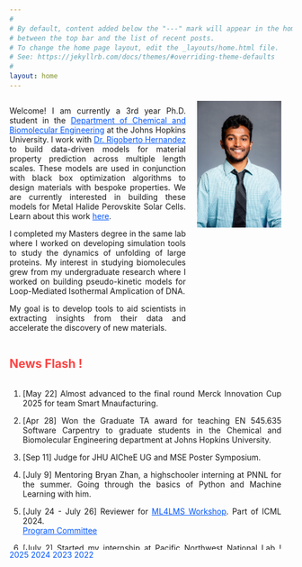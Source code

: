 ```yaml
---
#
# By default, content added below the "---" mark will appear in the home page
# between the top bar and the list of recent posts.
# To change the home page layout, edit the _layouts/home.html file.
# See: https://jekyllrb.com/docs/themes/#overriding-theme-defaults
#
layout: home
---
```


<div style="display: flex; align-items: flex-start; margin-bottom: 20px;">
  <div style="flex: 1;">
    <p align='justify'> 
        Welcome! I am currently a 3rd year Ph.D. student in the 
        <a href="https://engineering.jhu.edu/chembe/" style="color: #0055ff">Department of Chemical and Biomolecular Engineering</a>
        at the Johns Hopkins University. I work with 
        <a href="https://chemistry.jhu.edu/directory/rigoberto-hernandez/" style="color: #0055ff">Dr. Rigoberto Hernandez</a>
        to build data-driven models for material 
        property prediction across multiple length scales.
        These models are used in conjunction with 
        black box optimization algorithms to design 
        materials with bespoke properties.
        We are currently interested in building
        these models for Metal Halide Perovskite Solar Cells.
        Learn about this work 
        <a href="https://doi.org/10.1039/D3MH01484C" style="color : #0055ff">here</a>.
    </p>
    <p align="justify">
        I completed my Masters degree in the same lab where I worked on developing 
        simulation tools to study the dynamics of unfolding
        of large proteins. My interest in studying biomolecules
        grew from my undergraduate research where I worked on 
        building pseudo-kinetic models for Loop-Mediated
        Isothermal Amplication of DNA. 
    </p>
    <p align="justify">
        My goal is to develop tools to aid scientists 
        in extracting insights from their data and 
        accelerate the discovery of new materials.
    </p>
  </div>
  <div style="margin-left: 20px; margin-top: 5px">
    <img src="/assets/headshot.jpeg" alt="Profile Picture" style="float:right; width:150px; margin-right:20px;">
  </div>
</div>

<style>
  .scrollable-div {
    height: 300px;
    overflow-y: scroll;
    overflow: -moz-scrollbars-vertical;
  }

  .scrollable-div::-webkit-scrollbar {
    -webkit-appearance: none;
    width: 5px;
  }

  .scrollable-div::-webkit-scrollbar-thumb {
    border-radius: 5px;
    background-color: rgba(0,0,0,.2);
    -webkit-box-shadow: 0 0 1px rgba(100,100,100,0.2);
  }
</style>

<script>
  function filterNews(year) {
    const newsItems = document.querySelectorAll('#news-list li');
    newsItems.forEach(item => {
      if (item.getAttribute('data-year') === year) {
        item.style.display = 'list-item';
      } else {
        item.style.display = 'none';
      }
    });
  }
</script>

<div style="margin-top: 20px; margin-right: 20px">
  <h2 style="color: #fc4444;">News Flash !</h2>
  <div class="scrollable-div">
  <ol id="news-list">
      <li data-year="2025">
      <p align="justify">
        [May 22] Almost advanced to the final round Merck Innovation Cup 2025 for team Smart Mnaufacturing.
      </p>
    </li>
    <li data-year="2025">
      <p align="justify">
        [Apr 28] Won the Graduate TA award for teaching EN 545.635 Software Carpentry to graduate students in the Chemical and Biomolecular Engineering department at Johns Hopkins University.
      </p>
    </li>
    <li data-year="2024">
      <p align="justify">
        [Sep 11] Judge for JHU AICheE UG and MSE Poster Symposium.
      </p>
    </li>
    <li data-year="2024">
      <p align="justify">
        [July 9] Mentoring Bryan Zhan, a highschooler interning at PNNL for the summer.
        Going through the basics of Python and Machine Learning with him.
      </p>
    </li>
    <li data-year="2024">
      <p align="justify">
        [July 24 - July 26] Reviewer for <a href="https://ml4lms.bio" style="color: #0055ff">ML4LMS Workshop</a>.
        Part of ICML 2024.<br>
        <a href="https://ml4lms.bio/committees/" style="color: #0055ff">Program Committee</a>
      </p>
    </li>
    <li data-year="2024">
      <p align="justify">
        [July 2] Started my internship at Pacific Northwest National Lab ! 
        Working with Dr. Jinhui Tao to develop machine learning models for designing
        crystal growth modifiers to yield calcite crystals with desired morphologies.
      </p>
    </li>
    <li data-year="2024">
      <p align="justify">
        [March 27 - March 29] Team lead in <a href="https://ac-bo-hackathon.github.io" style="color: #0055ff">Bayesian Optimization Hackathon for Chemistry and Materials</a>.
        Worked with Maitreyee Sharma Priyadarshini, Gigi (Yiren) Wang and Jarett Ren to 
        use BO with local GP to find Covalent Organic Frameworks (COF) with the best methane storage capacity.<br>
        <a href="https://ac-bo-hackathon.github.io/project-localGPs_for_COF/" style="color: #0055ff">Project Description</a>
        <a href="https://ac-bo-hackathon.github.io>" style="color: #0055ff">Code link</a> 
      </p>
    </li>
    <li data-year="2024">
      <p align="justify">
        [March 1] Selected for round 2 in <a href="https://www.emdgroup.com/en/research/open-innovation/innovation-cup.html" style="color: #0055ff">Merck Innovation Cup</a>.
      </p>
    </li>
    <li data-year="2024">
      <p align="justify">
        [Feb 9 - Feb 10] Participated in <a href="https://www.greenhacksjhu.com/past-events/spring-2024" style="color: #0055ff">Greenhacks</a> 
        to come up with solutions to reduce the climate and ecological impact of commercial farming. 
      </p>
    </li>
    <li data-year="2023">
      <p align="justify">
        [Sep 27] Presented in AI-X Foundry Symposium.<br>
        <a href="https://x.com/hernandez_lab/status/1707125651319177363?s=61" style="color: #0055ff">Twitter Link</a>
      </p>
    </li>
    <li data-year="2023">
      <p align="justify">
        [July 18] Taught in a Summer workshop on Python and Machine Learning Fundamentals organized by Dr. Pratyush Tiwary from UMD.
        Contributed to tutorials explaining how to use PyTorch for building Machine Learning models. <br>
        <a href="https://scotch.wangyq.net" style="color: #0055ff"> Workshop Link</a>
      </p>
    </li>
    <li data-year="2022">
      <p align="justify">
        [Aug 21 - Aug 25] Presented at American Chemical Society Conference, Chicago, IL, USA, 2022.
        Talk title : "Mutational Assay of an Actophorin Protein using Adaptive Steered Molecular Dynamics"
      </p>
    </li>
  </ol>
  </div>
  <div>
    <a onclick="filterNews('2025')" style="color: #0055ff">2025</a>
    <a onclick="filterNews('2024')" style="color: #0055ff">2024</a>
    <a onclick="filterNews('2023')" style="color: #0055ff">2023</a>
    <a onclick="filterNews('2022')" style="color: #0055ff">2022</a>
  </div>
</div>


